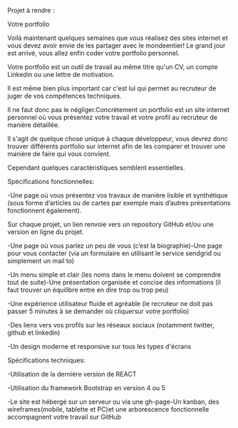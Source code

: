 Projet à rendre :


Votre portfolio

Voilà maintenant quelques semaines que vous réalisez des sites internet et vous devez avoir envie de les partager avec le mondeentier! Le grand jour est arrivé, vous allez enfin coder votre portfolio personnel.

Votre portfolio est un outil de travail au même titre qu'un CV, un compte Linkedin ou une lettre de motivation.

Il est même bien plus important car c'est lui qui permet au recruteur de juger de vos compétences techniques.

Il ne faut donc pas le négliger.Concrètement un portfolio est un site internet personnel où vous présentez votre travail et votre profil au recruteur de manière détaillée.

Il s'agit de quelque chose unique à chaque développeur, vous devrez donc trouver différents portfolio sur internet afin de les comparer et trouver une manière de faire qui vous convient.

Cependant quelques caractéristiques semblent essentielles.

Spécifications fonctionnelles:

-Une page où vous présentez vos travaux de manière lisible et synthétique (sous forme d’articles ou de cartes par exemple mais d’autres présentations fonctionnent également).

Sur chaque projet, un lien renvoie vers un repository GitHub et/ou une version en ligne du projet.

-Une page où vous parlez un peu de vous (c’est la biographie)-Une page pour vous contacter (via un formulaire en utilisant le service sendgrid ou simplement un mail to)

-Un menu simple et clair (les noms dans le menu doivent se comprendre tout de suite)-Une présentation organisée et concise des informations (il faut trouver un équilibre entre en dire trop ou trop peu)

-Une expérience utilisateur fluide et agréable (le recruteur ne doit pas passer 5 minutes à se demander où cliquersur votre portfolio)

-Des liens vers vos profils sur les réseaux sociaux (notamment twitter, github et linkedin)

-Un design moderne et responsive sur tous les types d'écrans

Spécifications techniques:

-Utilisation de la dernière version de REACT

-Utilisation du framework Bootstrap en version 4 ou 5

-Le site est hébergé sur un serveur ou via une gh-page-Un kanban, des wireframes(mobile, tablette et PC)et une arborescence fonctionnelle accompagnent votre travail sur GitHub
